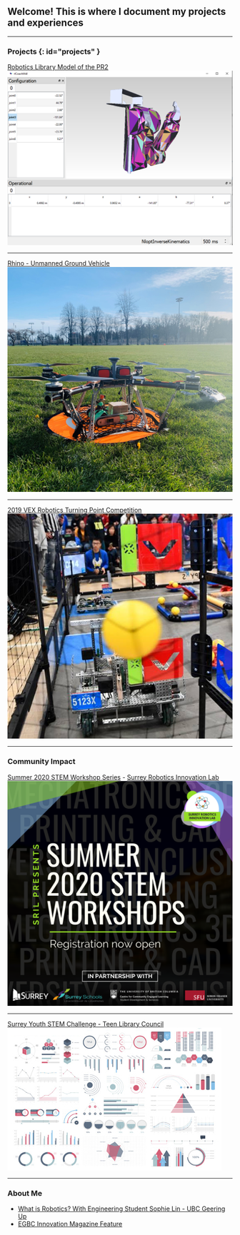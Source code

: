 ## Welcome! This is where I document my projects and experiences

---

### Projects {: id="projects" }

[Robotics Library Model of the PR2](/pr2)
<img src="images/PR2.png?raw=true"/>

---
[Rhino - Unmanned Ground Vehicle](/rhino)
<img src="images/CondorSquare.heic?raw=true"/>

---
[2019 VEX Robotics Turning Point Competition](/VEX2019)
<img src="images/VEX2019.png?raw=true"/>

---

### Community Impact

[Summer 2020 STEM Workshop Series](/pdf/SRIL2020workshops.pdf) - [Surrey Robotics Innovation Lab](/SRIL)
<img src="images/SRIL2020.png?raw=true"/>

---
[Surrey Youth STEM Challenge - Teen Library Council](https://voiceonline.com/surrey-youth-embrace-stem-challenge-at-surrey-libraries/)
<img src="images/dummy_thumbnail.jpg?raw=true"/>

---

### About Me

- [What is Robotics? With Engineering Student Sophie Lin - UBC Geering Up](https://www.youtube.com/watch?v=LW0tiQdmUns)
- [EGBC Innovation Magazine Feature](https://user-yinucac.cld.bz/INNOVATION-July-August-20201/20/)



